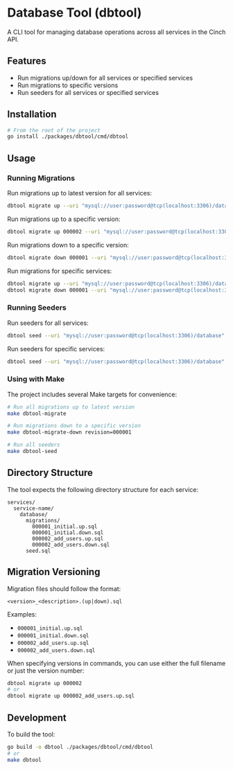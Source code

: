 # Database Tool (dbtool)

A CLI tool for managing database operations across all services in the Cinch API.

## Features

- Run migrations up/down for all services or specified services
- Run migrations to specific versions
- Run seeders for all services or specified services

## Installation

```bash
# From the root of the project
go install ./packages/dbtool/cmd/dbtool
```

## Usage

### Running Migrations

Run migrations up to latest version for all services:

```bash
dbtool migrate up --uri "mysql://user:password@tcp(localhost:3306)/database"
```

Run migrations up to a specific version:

```bash
dbtool migrate up 000002 --uri "mysql://user:password@tcp(localhost:3306)/database"
```

Run migrations down to a specific version:

```bash
dbtool migrate down 000001 --uri "mysql://user:password@tcp(localhost:3306)/database"
```

Run migrations for specific services:

```bash
dbtool migrate up --uri "mysql://user:password@tcp(localhost:3306)/database" --services payments,users
dbtool migrate down 000001 --uri "mysql://user:password@tcp(localhost:3306)/database" --services payments
```

### Running Seeders

Run seeders for all services:

```bash
dbtool seed --uri "mysql://user:password@tcp(localhost:3306)/database"
```

Run seeders for specific services:

```bash
dbtool seed --uri "mysql://user:password@tcp(localhost:3306)/database" --services payments,users
```

### Using with Make

The project includes several Make targets for convenience:

```bash
# Run all migrations up to latest version
make dbtool-migrate

# Run migrations down to a specific version
make dbtool-migrate-down revision=000001

# Run all seeders
make dbtool-seed
```

## Directory Structure

The tool expects the following directory structure for each service:

```
services/
  service-name/
    database/
      migrations/
        000001_initial.up.sql
        000001_initial.down.sql
        000002_add_users.up.sql
        000002_add_users.down.sql
      seed.sql
```

## Migration Versioning

Migration files should follow the format:

```
<version>_<description>.(up|down).sql
```

Examples:
- `000001_initial.up.sql`
- `000001_initial.down.sql`
- `000002_add_users.up.sql`
- `000002_add_users.down.sql`

When specifying versions in commands, you can use either the full filename or just the version number:

```bash
dbtool migrate up 000002
# or
dbtool migrate up 000002_add_users.up.sql
```

## Development

To build the tool:

```bash
go build -o dbtool ./packages/dbtool/cmd/dbtool
# or
make dbtool
```
